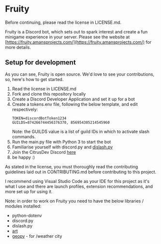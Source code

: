 # Fruity
Before continuing, please read the license in LICENSE.md.


Fruity is a Discord bot, which sets out to spark interest and create a fun minigame experience in your server. Please see the website at [https://fruity.amansprojects.com/](https://fruity.amansprojects.com/) for more details.

## Setup for development
As you can see, Fruity is open source. We'd love to see your contributions, so, here's how to get started.

1. Read the license in LICENSE.md
2. Fork and clone this repository locally
3. Create a Discord Developer Application and set it up for a bot
4. Create a tokens.env file, following the below template, and edit respectively:
    ```
    TOKEN=discordBotToken1234
    GUILDS=874266744456376370, 856954305214545960
    ```
    Note: the GUILDS value is a list of guild IDs in which to activate slash commands.
5. Run the main.py file with Python 3 to start the bot
6. Familiarise yourself with discord.py and [dislash.py](https://github.com/EQUENOS/dislash.py)
7. Join the CitrusDev Discord [here](https://dsc.gg/CitrusDev)
8. be happy :)

As stated in the license, you must thoroughly read the contributing guidelines laid out in CONTRIBUTING.md before contributing to this project.

I recommend using Visual Studio Code as your IDE for this project as it's what I use and there are launch profiles, extension recommendations, and more set up for using it.

Note: in order to work on Fruity you need to have the below libraries / modules installed:
* python-dotenv
* discord.py
* dislash.py
* [art](https://pypi.org/project/art/)
* [geopy](https://pypi.org/project/geopy/) - for /weather city